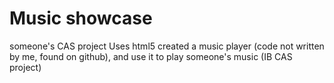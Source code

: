 # Music showcase
someone's CAS project
Uses html5 created a music player (code not written by me, found on github), and use it to play someone's music (IB CAS project)

